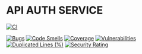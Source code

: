 # API AUTH SERVICE

[![CI](https://github.com/angloeastern/api-auth-service/actions/workflows/ci.yaml/badge.svg)](https://github.com/angloeastern/api-auth-service/actions/workflows/ci.yaml)

[![Bugs](https://sonarcloud.io/api/project_badges/measure?project=angloeastern_api-auth-service&metric=bugs&token=6de7a17892b44d76f261739c1af3780a21902e10)](https://sonarcloud.io/dashboard?id=angloeastern_api-auth-service)
[![Code Smells](https://sonarcloud.io/api/project_badges/measure?project=angloeastern_api-auth-service&metric=code_smells&token=6de7a17892b44d76f261739c1af3780a21902e10)](https://sonarcloud.io/dashboard?id=angloeastern_api-auth-service)
[![Coverage](https://sonarcloud.io/api/project_badges/measure?project=angloeastern_api-auth-service&metric=coverage&token=6de7a17892b44d76f261739c1af3780a21902e10)](https://sonarcloud.io/dashboard?id=angloeastern_api-auth-service)
[![Vulnerabilities](https://sonarcloud.io/api/project_badges/measure?project=angloeastern_api-auth-service&metric=vulnerabilities&token=6de7a17892b44d76f261739c1af3780a21902e10)](https://sonarcloud.io/dashboard?id=angloeastern_api-auth-service)
[![Duplicated Lines (%)](https://sonarcloud.io/api/project_badges/measure?project=angloeastern_api-auth-service&metric=duplicated_lines_density&token=6de7a17892b44d76f261739c1af3780a21902e10)](https://sonarcloud.io/dashboard?id=angloeastern_api-auth-service)
[![Security Rating](https://sonarcloud.io/api/project_badges/measure?project=angloeastern_api-auth-service&metric=security_rating&token=6de7a17892b44d76f261739c1af3780a21902e10)](https://sonarcloud.io/dashboard?id=angloeastern_api-auth-service)